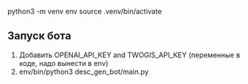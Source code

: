 python3 -m venv env
source .venv/bin/activate


## Запуск бота
1. Добавить OPENAI_API_KEY and TWOGIS_API_KEY (переменные в коде, надо вынести в env)
2. env/bin/python3 desc_gen_bot/main.py